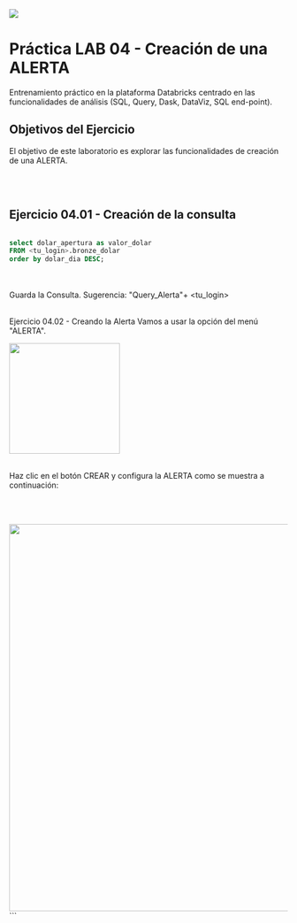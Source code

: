 <img src="https://raw.githubusercontent.com/Databricks-BR/lab_sql/main/images/header_handson_sql.png">

# Práctica LAB 04 - Creación de una ALERTA

Entrenamiento práctico en la plataforma Databricks centrado en las funcionalidades de análisis (SQL, Query, Dask, DataViz, SQL end-point).

## Objetivos del Ejercicio

El objetivo de este laboratorio es explorar las funcionalidades de creación de una ALERTA.

</br></br>

## Ejercicio 04.01 - Creación de la consulta

``` sql

select dolar_apertura as valor_dolar
FROM <tu_login>.bronze_dolar
order by dolar_dia DESC;


```
</br></br>
Guarda la Consulta. Sugerencia: "Query_Alerta"+ <tu_login>
</br></br>


Ejercicio 04.02 - Creando la Alerta
Vamos a usar la opción del menú "ALERTA".

<img src="https://raw.githubusercontent.com/Databricks-BR/lab_sql/main/images/lab04_1.png" style="height: 200px;">
</br></br>

Haz clic en el botón CREAR y configura la ALERTA como se muestra a continuación:

</br></br>

<img src="https://raw.githubusercontent.com/Databricks-BR/lab_sql/main/images/lab04_2.png" style="height: 700px;">
```


